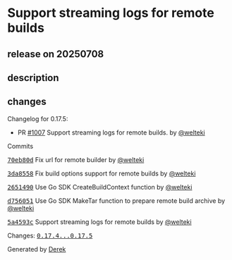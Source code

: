 # Support streaming logs for remote builds

## release on 20250708
## description
## changes
Changelog for 0.17.5:

* PR <a class="issue-link js-issue-link" data-error-text="Failed to load title" data-id="3153081775" data-permission-text="Title is private" data-url="https://github.com/openfaas/faas-cli/issues/1007" data-hovercard-type="pull_request" data-hovercard-url="/openfaas/faas-cli/pull/1007/hovercard" href="https://github.com/openfaas/faas-cli/pull/1007">#1007</a> Support streaming logs for remote builds. by <a class="user-mention notranslate" data-hovercard-type="user" data-hovercard-url="/users/welteki/hovercard" data-octo-click="hovercard-link-click" data-octo-dimensions="link_type:self" href="https://github.com/welteki">@welteki</a>

Commits  

<a class="commit-link" data-hovercard-type="commit" data-hovercard-url="https://github.com/openfaas/faas-cli/commit/70eb80d8d11e7d69d38035f87d978c62730e987c/hovercard" href="https://github.com/openfaas/faas-cli/commit/70eb80d8d11e7d69d38035f87d978c62730e987c"><tt>70eb80d</tt></a> Fix url for remote builder by <a class="user-mention notranslate" data-hovercard-type="user" data-hovercard-url="/users/welteki/hovercard" data-octo-click="hovercard-link-click" data-octo-dimensions="link_type:self" href="https://github.com/welteki">@welteki</a>  

<a class="commit-link" data-hovercard-type="commit" data-hovercard-url="https://github.com/openfaas/faas-cli/commit/3da8558f32a210da7235a122be04c99d72435ab6/hovercard" href="https://github.com/openfaas/faas-cli/commit/3da8558f32a210da7235a122be04c99d72435ab6"><tt>3da8558</tt></a> Fix build options support for remote builds by <a class="user-mention notranslate" data-hovercard-type="user" data-hovercard-url="/users/welteki/hovercard" data-octo-click="hovercard-link-click" data-octo-dimensions="link_type:self" href="https://github.com/welteki">@welteki</a>  

<a class="commit-link" data-hovercard-type="commit" data-hovercard-url="https://github.com/openfaas/faas-cli/commit/2651490b3d1d841eed1176ff6c57fff1348e753d/hovercard" href="https://github.com/openfaas/faas-cli/commit/2651490b3d1d841eed1176ff6c57fff1348e753d"><tt>2651490</tt></a> Use Go SDK CreateBuildContext function by <a class="user-mention notranslate" data-hovercard-type="user" data-hovercard-url="/users/welteki/hovercard" data-octo-click="hovercard-link-click" data-octo-dimensions="link_type:self" href="https://github.com/welteki">@welteki</a>  

<a class="commit-link" data-hovercard-type="commit" data-hovercard-url="https://github.com/openfaas/faas-cli/commit/d75605123a8b708a28b6b588beed91bf9abba50f/hovercard" href="https://github.com/openfaas/faas-cli/commit/d75605123a8b708a28b6b588beed91bf9abba50f"><tt>d756051</tt></a> Use Go SDK MakeTar function to prepare remote build archive by <a class="user-mention notranslate" data-hovercard-type="user" data-hovercard-url="/users/welteki/hovercard" data-octo-click="hovercard-link-click" data-octo-dimensions="link_type:self" href="https://github.com/welteki">@welteki</a>  

<a class="commit-link" data-hovercard-type="commit" data-hovercard-url="https://github.com/openfaas/faas-cli/commit/5a4593c561f9cc1bdff6711037a4ab50a2da9205/hovercard" href="https://github.com/openfaas/faas-cli/commit/5a4593c561f9cc1bdff6711037a4ab50a2da9205"><tt>5a4593c</tt></a> Support streaming logs for remote builds by <a class="user-mention notranslate" data-hovercard-type="user" data-hovercard-url="/users/welteki/hovercard" data-octo-click="hovercard-link-click" data-octo-dimensions="link_type:self" href="https://github.com/welteki">@welteki</a>

Changes: <a class="commit-link" href="https://github.com/openfaas/faas-cli/compare/0.17.4...0.17.5"><tt>0.17.4...0.17.5</tt></a>

Generated by <a href="https://github.com/alexellis/derek/">Derek</a>

